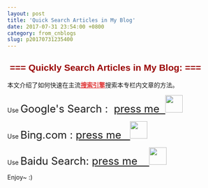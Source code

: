 ```yaml
---
layout: post
title: 'Quick Search Articles in My Blog'
date: 2017-07-31 23:54:00 +0800
category: from_cnblogs
slug: p20170731235400
---
```

<h2><span style="font-family: Arial; color: #990000;">&nbsp;=== Quickly <span style="font-family: Arial; color: #990000;">Search Articles in My Blog: ===<br />
</span></span></h2>
<p align="left">本文介绍了如何快速在主流<a class="replace_word" style="color: #df3434; font-weight: bold;" title="搜索引擎知识库" href="http://lib.csdn.net/base/searchengine" target="_blank">搜索引擎</a>搜索本专栏内文章的方法。<a href="http://so.csdn.net/so/search/s.do?q=YOUR_SEARCH_KEY_WORDS&amp;u=sonictl&amp;t=blog" target="_blank"><br />
</a></p>
<p align="left">Use <span style="font-size: 24px;">Google's Search :&nbsp; <a href="https://www.google.com/#q=YOUR_KEY_WORDS+site:http://www.cnblogs.com/sonictl/">
press me&nbsp; <img src="http://img.blog.csdn.net/20160519142418821?watermark/2/text/aHR0cDovL2Jsb2cuY3Nkbi5uZXQv/font/5a6L5L2T/fontsize/400/fill/I0JBQkFCMA==/dissolve/70/gravity/Center" alt="" height="40" /><img src="https://images2018.cnblogs.com/blog/780771/201804/780771-20180413101758726-979380664.png" alt="" /></a></span></p>
<p align="left">Use <span style="font-size: 24px;">Bing.com : <a href="https://www.bing.com/search?q=YOUR_KEY_WORDS%20site:www.cnblogs.com/sonictl&amp;qs=n&amp;form=QBLH&amp;sp=-1&amp;pq=YOUR_KEY_WORDS%20site:www.cnblogs.com/sonictl&amp;sc=1-34&amp;sk=&amp;cvid=2F19DF8EA66E4F1795CEA36F5E6A1269">
press me&nbsp;&nbsp; <img src="http://img.blog.csdn.net/20160519143302739?watermark/2/text/aHR0cDovL2Jsb2cuY3Nkbi5uZXQv/font/5a6L5L2T/fontsize/400/fill/I0JBQkFCMA==/dissolve/70/gravity/Center" alt="" height="40" /><img src="https://images2018.cnblogs.com/blog/780771/201804/780771-20180413101835638-1372075283.png" alt="" /></a></span></p>
<p align="left">Use <span style="font-size: 24px;">Baidu Search: <a title="baidu.com is suck." href="https://www.baidu.com/s?ie=utf-8&amp;f=8&amp;rsv_bp=1&amp;tn=baidu&amp;wd=linux%20+%20sonictl%20site:www.cnblogs.com">
press me&nbsp;&nbsp;&nbsp; <img src="http://img.blog.csdn.net/20160519143325349?watermark/2/text/aHR0cDovL2Jsb2cuY3Nkbi5uZXQv/font/5a6L5L2T/fontsize/400/fill/I0JBQkFCMA==/dissolve/70/gravity/Center" alt="" height="40" /><br />
</a></span></p>
<p align="left">Enjoy~ :)</p>
